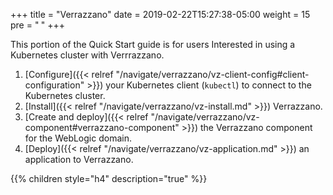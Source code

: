 +++
title = "Verrazzano"
date = 2019-02-22T15:27:38-05:00
weight = 15
pre = "<b> </b>"
+++

This portion of the Quick Start guide is for users Interested in using a Kubernetes cluster with Verrrazzano.

1. [Configure]({{< relref "/navigate/verrazzano/vz-client-config#client-configuration" >}})  your Kubernetes client (`kubectl`) to connect to the Kubernetes cluster.
2. [Install]({{< relref "/navigate/verrazzano/vz-install.md" >}}) Verrazzano.
3. [Create and deploy]({{< relref "/navigate/verrazzano/vz-component#verrazzano-component" >}}) the Verrazzano component for the WebLogic domain.
4. [Deploy]({{< relref "/navigate/verrazzano/vz-application.md" >}}) an application to Verrazzano.

{{% children style="h4" description="true" %}}
